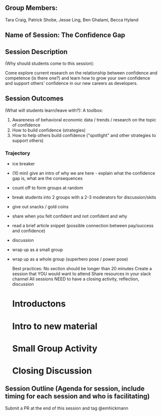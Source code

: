 ## Group Members:
Tara Craig, Patrick Shobe, Jesse Ling, Ben Ghalami, Becca Hyland

## Name of Session: The Confidence Gap

## Session Description 

(Why should students come to this session):

Come explore current research on the relationship between confidence and competence (is there one?) and learn how to grow your own confidence and support others' confidence in our new careers as developers.

## Session Outcomes 

(What will students learn/leave with?):
A toolbox: 
1. Awareness of behavioral economic data / trends / research on the topic of confidence
2. How to build confidence (strategies)
3. How to help others build confidence ("spotlight" and other strategies to support others)

### Trajectory 

* ice breaker
* (10 min) give an intro of why we are here - explain what the confidence gap is, what are the consequences
* count off to form groups at random
* break students into 2 groups with a 2-3 moderators for discussion/skits
* give out snacks / gold coins
* share when you felt confident and not confident and why
* read a brief article snippet (possible connection between pay/success and confidence)
* discussion
* wrap up as a small group
* wrap up as a whole group (superhero pose / power pose)


     Best practices:  No section should be longer than 20 minutes
     Create a session that YOU would want to attend
     Share resources in your slack channel
     All sessions NEED to have a closing activity, reflection, discussion
     # Introductons 
     # Intro to new material
     # Small Group Activity
     # Closing Discussion

## Session Outline (Agenda for session, include timing for each session and who is facilitating)


Submit a PR at the end of this session and tag @emhickmann
